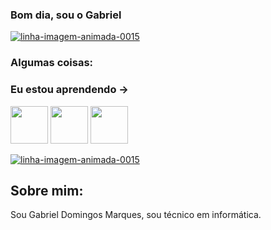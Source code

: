 ### Bom dia, sou o Gabriel 
<a href="https://www.imagensanimadas.com/cat-linhas-562.htm"><img src="https://www.imagensanimadas.com/data/media/562/linha-imagem-animada-0015.gif" border="0" alt="linha-imagem-animada-0015" /></a>

### Algumas coisas: 

### Eu estou aprendendo -> <br>
<img src="https://cdn.jsdelivr.net/gh/devicons/devicon/icons/python/python-original.svg" width="60" height="60"/> <img src="https://cdn.jsdelivr.net/gh/devicons/devicon/icons/html5/html5-original-wordmark.svg" width="60" height="60"/> 
<img src="https://cdn.jsdelivr.net/gh/devicons/devicon/icons/arduino/arduino-original-wordmark.svg" width="60" height="60" /> <br>

<a href="https://www.imagensanimadas.com/cat-linhas-562.htm"><img src="https://www.imagensanimadas.com/data/media/562/linha-imagem-animada-0015.gif" border="0" alt="linha-imagem-animada-0015" /></a>

## Sobre mim:
Sou Gabriel Domingos Marques, sou técnico em informática.
